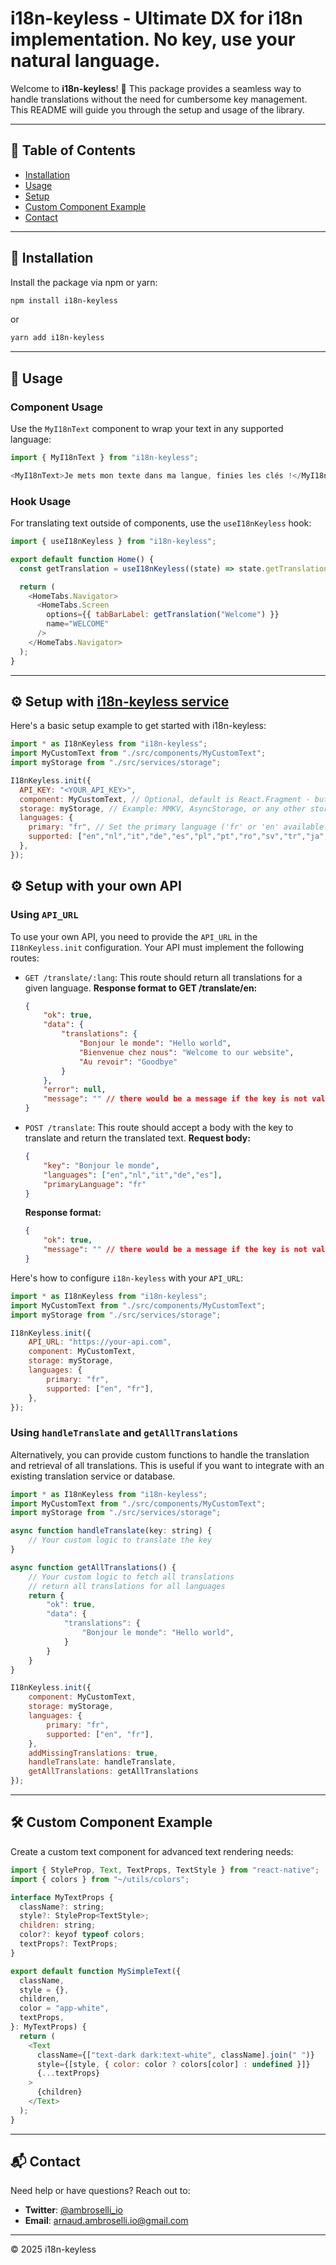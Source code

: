 # i18n-keyless - Ultimate DX for i18n implementation. No key, use your natural language.

Welcome to **i18n-keyless**! 🚀 This package provides a seamless way to handle translations without the need for cumbersome key management. This README will guide you through the setup and usage of the library.

---

## 📜 **Table of Contents**

- [Installation](#installation)
- [Usage](#usage)
- [Setup](#setup-with-i18n-keyless-service)
- [Custom Component Example](#custom-component-example)
- [Contact](#contact)

---

## 🔧 **Installation**

Install the package via npm or yarn:

```bash
npm install i18n-keyless
```

or

```bash
yarn add i18n-keyless
```

---


## 🚀 **Usage**

### **Component Usage**

Use the `MyI18nText` component to wrap your text in any supported language:

```javascript
import { MyI18nText } from "i18n-keyless";

<MyI18nText>Je mets mon texte dans ma langue, finies les clés !</MyI18nText>
```

### **Hook Usage**

For translating text outside of components, use the `useI18nKeyless` hook:

```javascript
import { useI18nKeyless } from "i18n-keyless";

export default function Home() {
  const getTranslation = useI18nKeyless((state) => state.getTranslation);

  return (
    <HomeTabs.Navigator>
      <HomeTabs.Screen
        options={{ tabBarLabel: getTranslation("Welcome") }}
        name="WELCOME"
      />
    </HomeTabs.Navigator>
  );
}
```

---

## ⚙️ **Setup with [i18n-keyless service](https://i18n-keyless.com)**

Here's a basic setup example to get started with i18n-keyless:

```javascript
import * as I18nKeyless from "i18n-keyless";
import MyCustomText from "./src/components/MyCustomText";
import myStorage from "./src/services/storage";

I18nKeyless.init({
  API_KEY: "<YOUR_API_KEY>",
  component: MyCustomText, // Optional, default is React.Fragment - but I strongly advise to use a custom component, even the simplest `p` or `Text` component
  storage: myStorage, // Example: MMKV, AsyncStorage, or any other storage solution
  languages: {
    primary: "fr", // Set the primary language ('fr' or 'en' available by default)
    supported: ["en","nl","it","de","es","pl","pt","ro","sv","tr","ja","cn","ru","ko","ar"], // reach out if you need more
  },
});
```

## ⚙️ **Setup with your own API**

### **Using `API_URL`**

To use your own API, you need to provide the `API_URL` in the `I18nKeyless.init` configuration. Your API must implement the following routes:

-   `GET /translate/:lang`: This route should return all translations for a given language.
    **Response format to GET /translate/en:**

    ```json
    {
        "ok": true,
        "data": {
            "translations": {
                "Bonjour le monde": "Hello world",
                "Bienvenue chez nous": "Welcome to our website",
                "Au revoir": "Goodbye"    
            }
        },
        "error": null,
        "message": "" // there would be a message if the key is not valid, or whatever
    }
    ```

-   `POST /translate`: This route should accept a body with the key to translate and return the translated text.
    **Request body:**

    ```json
    {
        "key": "Bonjour le monde",
        "languages": ["en","nl","it","de","es"],
        "primaryLanguage": "fr"
    }
    ```

    **Response format:**

    ```json
    {
        "ok": true,
        "message": "" // there would be a message if the key is not valid, or whatever
    }
    ```

Here's how to configure `i18n-keyless` with your `API_URL`:

```javascript
import * as I18nKeyless from "i18n-keyless";
import MyCustomText from "./src/components/MyCustomText";
import myStorage from "./src/services/storage";

I18nKeyless.init({
    API_URL: "https://your-api.com",
    component: MyCustomText,
    storage: myStorage,
    languages: {
        primary: "fr",
        supported: ["en", "fr"],
    },
});
```

### **Using `handleTranslate` and `getAllTranslations`**

Alternatively, you can provide custom functions to handle the translation and retrieval of all translations. This is useful if you want to integrate with an existing translation service or database.

```javascript
import * as I18nKeyless from "i18n-keyless";
import MyCustomText from "./src/components/MyCustomText";
import myStorage from "./src/services/storage";

async function handleTranslate(key: string) {
    // Your custom logic to translate the key
}

async function getAllTranslations() {
    // Your custom logic to fetch all translations
    // return all translations for all languages
    return {
        "ok": true,
        "data": {
            "translations": {
                "Bonjour le monde": "Hello world",
            }
        }
    }
}

I18nKeyless.init({
    component: MyCustomText,
    storage: myStorage,
    languages: {
        primary: "fr",
        supported: ["en", "fr"],
    },
    addMissingTranslations: true,
    handleTranslate: handleTranslate,
    getAllTranslations: getAllTranslations
});
```

---

## 🛠️ **Custom Component Example**

Create a custom text component for advanced text rendering needs:

```javascript
import { StyleProp, Text, TextProps, TextStyle } from "react-native";
import { colors } from "~/utils/colors";

interface MyTextProps {
  className?: string;
  style?: StyleProp<TextStyle>;
  children: string;
  color?: keyof typeof colors;
  textProps?: TextProps;
}

export default function MySimpleText({
  className,
  style = {},
  children,
  color = "app-white",
  textProps,
}: MyTextProps) {
  return (
    <Text
      className={["text-dark dark:text-white", className].join(" ")}
      style={[style, { color: color ? colors[color] : undefined }]}
      {...textProps}
    >
      {children}
    </Text>
  );
}
```

---

## 📬 **Contact**

Need help or have questions? Reach out to:

- **Twitter**: [@ambroselli_io](https://x.com/ambroselli_io)
- **Email**: [arnaud.ambroselli.io@gmail.com](mailto:arnaud.ambroselli.io@gmail.com)

---

© 2025 i18n-keyless
